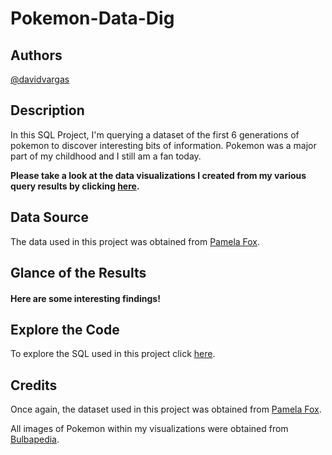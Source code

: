 # Pokemon-Data-Dig

## Authors
[@davidvargas](https://github.com/davidvargas485)

## Description
In this SQL Project, I'm querying a dataset of the first 6 generations of pokemon to discover interesting bits of information. Pokemon was a major part of my childhood and I still am a fan today. 

**Please take a look at the data visualizations I created from my various query results by clicking [here](https://github.com/davidvargas485/Pokemon-Data-Dig/tree/main/Data%20Visuals).**

## Data Source
The data used in this project was obtained from [Pamela Fox](https://gist.github.com/pamelafox/26b9357c6120d3d0d27c2b90c950e8c6).

## Glance of the Results
#### Here are some interesting findings!


## Explore the Code

To explore the SQL used in this project click [here](https://github.com/davidvargas485/Pokemon-Data-Dig/blob/main/pokemon_data_analysis.sql).

## Credits

Once again, the dataset used in this project was obtained from [Pamela Fox](https://gist.github.com/pamelafox/26b9357c6120d3d0d27c2b90c950e8c6).

All images of Pokemon within my visualizations were obtained from [Bulbapedia](https://bulbapedia.bulbagarden.net/wiki/Main_Page).



